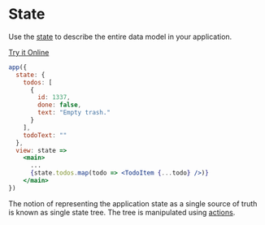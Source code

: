 # State

Use the [state](/docs/api.md#state) to describe the entire data model in your application.

[Try it Online](https://codepen.io/hyperapp/pen/zNxRLy?editors=0110)

```jsx
app({
  state: {
    todos: [
      {
        id: 1337,
        done: false,
        text: "Empty trash."
      }
    ],
    todoText: ""
  },
  view: state =>
    <main>
      ...
      {state.todos.map(todo => <TodoItem {...todo} />)}
    </main>
})
```

The notion of representing the application state as a single source of truth is known as single state tree. The tree is manipulated using [actions](/docs/actions.md).
